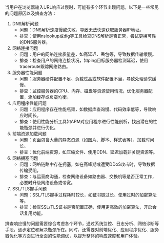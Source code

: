 当用户在浏览器输入URL响应过慢时，可能有多个环节出现问题。以下是一些常见的问题原因以及排查方法：

1. DNS解析问题
    - 问题：DNS解析速度慢或失败，导致无法快速获取服务器IP地址。
    - 排查：使用nslookup或dig等工具检查DNS解析是否正常，尝试更换可靠的DNS服务器。
2. 网络连接问题
    - 问题：用户的网络连接质量差，如高延迟、丢包等，导致数据传输缓慢。
    - 排查：检查用户的网络连接状况，如ping目标服务器检测延迟，使用traceroute跟踪网络路由。
3. 服务器性能问题
    - 问题：服务器硬件配置不足、负载过高或软件配置不当，导致处理请求缓慢。
    - 排查：监控服务器的CPU、内存、磁盘等资源使用情况，优化服务器配置，添加缓存或负载均衡。
4. 应用程序性能问题
    - 问题：应用程序存在性能瓶颈，如数据库查询慢、代码效率低等，导致响应时间长。
    - 排查：使用性能分析工具如APM对应用程序进行性能剖析，找出潜在的性能瓶颈并进行优化。
5. 前端资源加载问题
    - 问题：页面包含大量的静态资源（如图片、脚本、样式表等），加载时间长。
    - 排查：优化前端资源，如压缩文件、使用CDN、延迟加载非关键资源等。
6. 网络拥塞问题
    - 问题：网络链路中存在拥塞，如在高峰期或遭受DDoS攻击时，导致数据传输受阻。
    - 排查：与运营商沟通，检查网络设备如路由器、交换机等是否正常工作，必要时升级网络设备或带宽。
7. SSL/TLS握手问题
    - 问题：SSL/TLS握手过程耗时较长，如证书链过长、使用过时的加密算法等。
    - 排查：检查SSL/TLS证书是否配置正确，使用更高效的加密算法，开启会话复用功能。

排查响应慢的问题需要综合考虑各个环节，通过系统监控、日志分析、网络诊断等手段，逐步定位和解决瓶颈所在。同时，还需要对前端优化、应用程序优化、服务器优化等方面进行全面的性能调优，以提升整体的响应速度和用户体验。